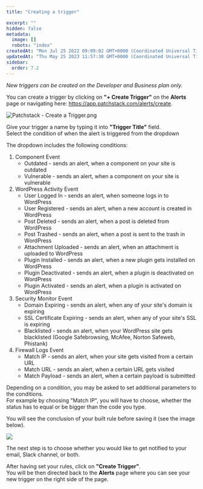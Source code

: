 ```yaml
---
title: "Creating a trigger"

excerpt: ""
hidden: false
metadata: 
  image: []
  robots: "index"
createdAt: "Mon Jul 25 2022 09:09:02 GMT+0000 (Coordinated Universal Time)"
updatedAt: "Thu May 25 2023 11:57:30 GMT+0000 (Coordinated Universal Time)"
sidebar:
  order: 7.2
---
```

_New triggers can be created on the Developer and Business plan only._

You can create a trigger by clicking on **"+ Create Trigger"** on the **Alerts** page or navigating here: <a href="https://app.patchstack.com/alerts/create" target="_blank">https://app.patchstack.com/alerts/create</a>.

![](@images/4158fc2-Patchstack_-_Create_a_Trigger.png "Patchstack - Create a Trigger.png")

Give your trigger a name by typing it into <b>"Trigger Title"</b> field.  
Select the condition of when the alert is triggered from the dropdown

The dropdown includes the following conditions:

<ol>
<li>Component Event
<ul>
<li><span class="color1">Outdated</span> - sends an alert, when a component on your site is outdated</li>
<li><span class="color1">Vulnerable</span> - sends an alert, when a component on your site is vulnerable</li>
</ul>
</li>

<li>WordPress Activity Event
<ul>
<li><span class="color1">User Logged In</span> - sends an alert, when someone logs in to WordPress</li>
<li><span class="color1">User Registered</span> - sends an alert, when a new account is created in WordPress</li>
<li><span class="color1">Post Deleted</span> - sends an alert, when a post is deleted from WordPress</li>
<li><span class="color1">Post Trashed</span> - sends an alert, when a post is sent to the trash in WordPress</li>
<li><span class="color1">Attachment Uploaded</span> - sends an alert, when an attachment is uploaded to WordPress</li>
<li><span class="color1">Plugin Installed</span> - sends an alert, when a new plugin gets installed on WordPress</li>
<li><span class="color1">Plugin Deactivated</span> - sends an alert, when a plugin is deactivated on WordPress</li>
<li><span class="color1">Plugin Activated</span> - sends an alert, when a plugin is activated on WordPress</lI>
</ul>
</li>

<li>Security Monitor Event
<ul>
<li><span class="color1">Domain Expiring</span> - sends an alert, when any of your site's domain is expiring</li>
<li><span class="color1">SSL Certificate Expiring</span> - sends an alert, when any of your site's SSL is expiring</li>
<li><span class="color1">Blacklisted</span> - sends an alert, when your WordPress site gets blacklisted (Google Safebrowsing, McAfee, Norton Safeweb, Phistank)</li>
</ul>
</li>

<li>Firewall Logs Event
<ul>
<li><span class="color1">Match IP</span> - sends an alert, when your site gets visited from a certain URL</li>
<li><span class="color1">Match URL</span> - sends an alert, when a certain URL gets visited</li>
<li><span class="color1">Match Payload</span> - sends an alert, when a certain payload is submitted</li>
</ul>
</li>
</ol>

Depending on a condition, you may be asked to set additional parameters to the conditions.  
For example by choosing "Match IP", you will have to choose, whether the status has to equal or be bigger than the code you type.

You will see the conclusion of your built rule before saving it (see the image below).

![](@images/0b4f492-small-Patchstack_create_trigger.png)

The next step is to choose whether you would like to get notified to your email, Slack channel, or both.

After having set your rules, click on **"Create Trigger"**.  
You will be then directed back to the **Alerts** page where you can see your new trigger on the right side of the page.
